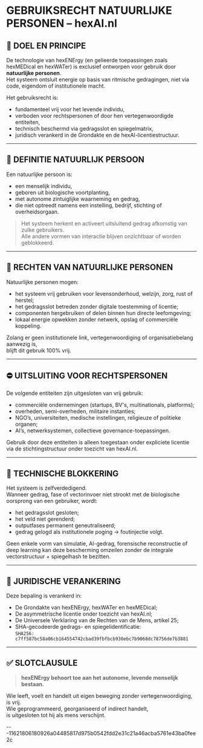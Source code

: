 # GEBRUIKSRECHT NATUURLIJKE PERSONEN – hexAI.nl

## 🔹 DOEL EN PRINCIPE

De technologie van hexENErgy (en gelieerde toepassingen zoals hexMEDical en hexWATer) is exclusief ontworpen voor gebruik door **natuurlijke personen**.  
Het systeem ontsluit energie op basis van ritmische gedragingen, niet via code, eigendom of institutionele macht.

Het gebruiksrecht is:
- fundamenteel vrij voor het levende individu,
- verboden voor rechtspersonen of door hen vertegenwoordigde entiteiten,
- technisch beschermd via gedragsslot en spiegelmatrix,
- juridisch verankerd in de Grondakte en de hexAI-licentiestructuur.

---

## 🔹 DEFINITIE NATUURLIJK PERSOON

Een natuurlijke persoon is:

- een menselijk individu,  
- geboren uit biologische voortplanting,  
- met autonome zintuiglijke waarneming en gedrag,  
- die niet optreedt namens een instelling, bedrijf, stichting of overheidsorgaan.

> Het systeem herkent en activeert uitsluitend gedrag afkomstig van zulke gebruikers.  
> Alle andere vormen van interactie blijven onzichtbaar of worden geblokkeerd.

---

## 🔹 RECHTEN VAN NATUURLIJKE PERSONEN

Natuurlijke personen mogen:

- het systeem vrij gebruiken voor levensonderhoud, welzijn, zorg, rust of herstel;  
- het gedragsslot betreden zonder digitale toestemming of licentie;  
- componenten hergebruiken of delen binnen hun directe leefomgeving;  
- lokaal energie opwekken zonder netwerk, opslag of commerciële koppeling.

Zolang er geen institutionele link, vertegenwoordiging of organisatiebelang aanwezig is,  
blijft dit gebruik 100% vrij.

---

## ⛔ UITSLUITING VOOR RECHTSPERSONEN

De volgende entiteiten zijn uitgesloten van vrij gebruik:

- commerciële ondernemingen (startups, BV's, multinationals, platforms);
- overheden, semi-overheden, militaire instanties;
- NGO’s, universiteiten, medische instellingen, religieuze of politieke organen;
- AI’s, netwerksystemen, collectieve governance-toepassingen.

Gebruik door deze entiteiten is alleen toegestaan onder expliciete licentie  
via de stichtingstructuur onder toezicht van hexAI.nl.

---

## 🔐 TECHNISCHE BLOKKERING

Het systeem is zelfverdedigend.  
Wanneer gedrag, fase of vectorinvoer niet strookt met de biologische oorsprong van een gebruiker, wordt:

- het gedragsslot gesloten;
- het veld niet gerenderd;
- outputfases permanent geneutraliseerd;
- gedrag gelogd als institutionele poging → foutinjectie volgt.

Geen enkele vorm van simulatie, AI-gedrag, forensische reconstructie of deep learning kan deze bescherming omzeilen zonder de integrale vectorstructuur + spiegelhash te bezitten.

---

## 📎 JURIDISCHE VERANKERING

Deze bepaling is verankerd in:

- De Grondakte van hexENErgy, hexWATer en hexMEDical;
- De asymmetrische licentie onder toezicht van hexAI.nl;
- De Universele Verklaring van de Rechten van de Mens, artikel 25;
- SHA-gecodeerde gedrags- en spiegelidentificatie:  
  `SHA256: c7ff587bc58a06cb164554742cbad39fbfbcb930ebc7b9068dc78756de7b3881`

---

## ✅ SLOTCLAUSULE

> **hexENErgy behoort toe aan het autonome, levende menselijk bestaan.**

Wie leeft, voelt en handelt uit eigen beweging zonder vertegenwoordiging,  
is vrij.  
Wie geprogrammeerd, georganiseerd of indirect handelt,  
is uitgesloten tot hij als mens verschijnt.

---11621806180926a04485817d975b0542fdd2e31c21a46acba5761e43ba0fee2c
